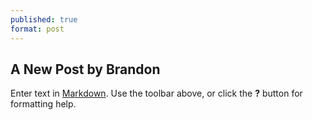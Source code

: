 ```yaml
---
published: true
format: post
---
```

## A New Post by Brandon

Enter text in [Markdown](http://daringfireball.net/projects/markdown/). Use the toolbar above, or click the **?** button for formatting help.
